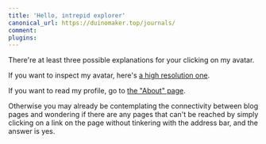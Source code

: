 ```yaml
---
title: 'Hello, intrepid explorer'
canonical_url: https://duinomaker.top/journals/
comment:
plugins:
---
```


There're at least three possible explanations for your clicking on my avatar.

If you want to inspect my avatar, here's <a href="https://server.duinomaker.top/blog/images/misc/avatar_hd.png">a high resolution one</a>.

If you want to read my profile, go to <a href="/about/" target="_self">the "About" page</a>.

Otherwise you may already be contemplating the connectivity between blog pages and wondering if there are any pages that can't be reached by simply clicking on a link on the page without tinkering with the address bar, and the answer is yes.